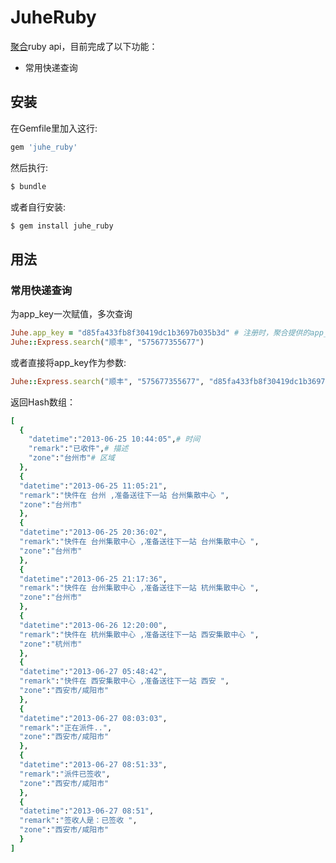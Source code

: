 # JuheRuby

[聚合](http://www.juhe.cn/)ruby api，目前完成了以下功能：

 - 常用快递查询

## 安装

在Gemfile里加入这行:
```ruby
gem 'juhe_ruby'
```

然后执行:
```ruby
$ bundle
```
或者自行安装:
```ruby
$ gem install juhe_ruby
```
## 用法

### 常用快递查询
为app_key一次赋值，多次查询
```ruby
Juhe.app_key = "d85fa433fb8f30419dc1b3697b035b3d" # 注册时，聚合提供的app_key
Juhe::Express.search("顺丰", "575677355677")
```
或者直接将app_key作为参数:
```ruby
Juhe::Express.search("顺丰", "575677355677", "d85fa433fb8f30419dc1b3697b035b3d")
```
返回Hash数组：
```ruby
[
  {
    "datetime":"2013-06-25 10:44:05",# 时间
    "remark":"已收件",# 描述
    "zone":"台州市"# 区域
  },
  {
  "datetime":"2013-06-25 11:05:21",
  "remark":"快件在 台州 ,准备送往下一站 台州集散中心 ",
  "zone":"台州市"
  },
  {
  "datetime":"2013-06-25 20:36:02",
  "remark":"快件在 台州集散中心 ,准备送往下一站 台州集散中心 ",
  "zone":"台州市"
  },
  {
  "datetime":"2013-06-25 21:17:36",
  "remark":"快件在 台州集散中心 ,准备送往下一站 杭州集散中心 ",
  "zone":"台州市"
  },
  {
  "datetime":"2013-06-26 12:20:00",
  "remark":"快件在 杭州集散中心 ,准备送往下一站 西安集散中心 ",
  "zone":"杭州市"
  },
  {
  "datetime":"2013-06-27 05:48:42",
  "remark":"快件在 西安集散中心 ,准备送往下一站 西安 ",
  "zone":"西安市/咸阳市"
  },
  {
  "datetime":"2013-06-27 08:03:03",
  "remark":"正在派件..",
  "zone":"西安市/咸阳市"
  },
  {
  "datetime":"2013-06-27 08:51:33",
  "remark":"派件已签收",
  "zone":"西安市/咸阳市"
  },
  {
  "datetime":"2013-06-27 08:51",
  "remark":"签收人是：已签收 ",
  "zone":"西安市/咸阳市"
  }
]
```
